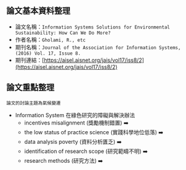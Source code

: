 ## 論文基本資料整理
- 論文名稱：`Information Systems Solutions for Environmental Sustainability: How Can We Do More?`
- 作者名稱：`Gholami, R., etc`
- 期刊名稱：`Journal of the Association for Information Systems, (2016) Vol. 17, Issue 8.`
- 期刊連結：[https://aisel.aisnet.org/jais/vol17/iss8/2](https://aisel.aisnet.org/jais/vol17/iss8/2)

## 論文重點整理
`論文的討論主題為氣候變遷`
- Information System 在綠色研究的障礙與解決辦法
  - incentives misalignment (獎勵機制錯置) ➡️
  - the low status of practice science (實踐科學地位低落) ➡️
  - data analysis poverty (資料分析匱乏) ➡️
  - identification of research scope (研究範疇不明) ➡️
  - research methods (研究方法) ➡️
